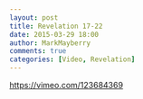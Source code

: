 ```yaml
---
layout: post
title: Revelation 17-22
date: 2015-03-29 18:00
author: MarkMayberry
comments: true
categories: [Video, Revelation]
---
```

https://vimeo.com/123684369
